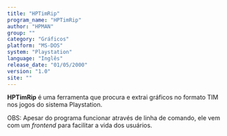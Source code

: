 ```yaml
---
title: "HPTimRip"
program_name: "HPTimRip"
author: "HPMAN"
group: ""
category: "Gráficos"
platform: "MS-DOS"
system: "Playstation"
language: "Inglês"
release_date: "01/05/2000"
version: "1.0"
site: ""
---
```

<b>HPTimRip</b> é uma ferramenta que procura e extrai gráficos no formato TIM nos jogos do sistema Playstation.

OBS: Apesar do programa funcionar através de linha de comando, ele vem com um <i>frontend</i> para facilitar a vida dos usuários.
